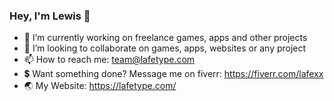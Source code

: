 ### Hey, I'm Lewis 👋

- 🔭 I’m currently working on freelance games, apps and other projects
- 👯 I’m looking to collaborate on games, apps, websites or any project
- 📫 How to reach me: team@lafetype.com
- 💲 Want something done? Message me on fiverr: https://fiverr.com/lafexx 
- 🌏 My Website: https://lafetype.com/
